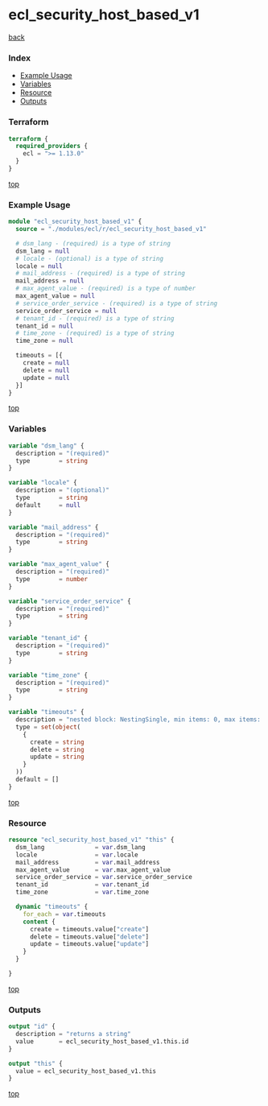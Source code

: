 # ecl_security_host_based_v1

[back](../ecl.md)

### Index

- [Example Usage](#example-usage)
- [Variables](#variables)
- [Resource](#resource)
- [Outputs](#outputs)

### Terraform

```terraform
terraform {
  required_providers {
    ecl = ">= 1.13.0"
  }
}
```

[top](#index)

### Example Usage

```terraform
module "ecl_security_host_based_v1" {
  source = "./modules/ecl/r/ecl_security_host_based_v1"

  # dsm_lang - (required) is a type of string
  dsm_lang = null
  # locale - (optional) is a type of string
  locale = null
  # mail_address - (required) is a type of string
  mail_address = null
  # max_agent_value - (required) is a type of number
  max_agent_value = null
  # service_order_service - (required) is a type of string
  service_order_service = null
  # tenant_id - (required) is a type of string
  tenant_id = null
  # time_zone - (required) is a type of string
  time_zone = null

  timeouts = [{
    create = null
    delete = null
    update = null
  }]
}
```

[top](#index)

### Variables

```terraform
variable "dsm_lang" {
  description = "(required)"
  type        = string
}

variable "locale" {
  description = "(optional)"
  type        = string
  default     = null
}

variable "mail_address" {
  description = "(required)"
  type        = string
}

variable "max_agent_value" {
  description = "(required)"
  type        = number
}

variable "service_order_service" {
  description = "(required)"
  type        = string
}

variable "tenant_id" {
  description = "(required)"
  type        = string
}

variable "time_zone" {
  description = "(required)"
  type        = string
}

variable "timeouts" {
  description = "nested block: NestingSingle, min items: 0, max items: 0"
  type = set(object(
    {
      create = string
      delete = string
      update = string
    }
  ))
  default = []
}
```

[top](#index)

### Resource

```terraform
resource "ecl_security_host_based_v1" "this" {
  dsm_lang              = var.dsm_lang
  locale                = var.locale
  mail_address          = var.mail_address
  max_agent_value       = var.max_agent_value
  service_order_service = var.service_order_service
  tenant_id             = var.tenant_id
  time_zone             = var.time_zone

  dynamic "timeouts" {
    for_each = var.timeouts
    content {
      create = timeouts.value["create"]
      delete = timeouts.value["delete"]
      update = timeouts.value["update"]
    }
  }

}
```

[top](#index)

### Outputs

```terraform
output "id" {
  description = "returns a string"
  value       = ecl_security_host_based_v1.this.id
}

output "this" {
  value = ecl_security_host_based_v1.this
}
```

[top](#index)